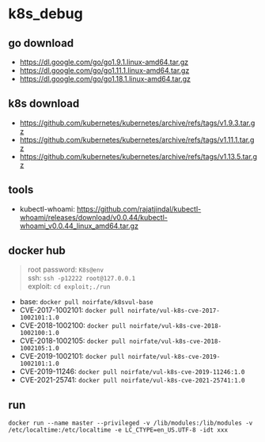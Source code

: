 # k8s_debug

## go download
- <https://dl.google.com/go/go1.9.1.linux-amd64.tar.gz>
- <https://dl.google.com/go/go1.11.1.linux-amd64.tar.gz>
- <https://dl.google.com/go/go1.18.1.linux-amd64.tar.gz>

## k8s download
- <https://github.com/kubernetes/kubernetes/archive/refs/tags/v1.9.3.tar.gz>
- <https://github.com/kubernetes/kubernetes/archive/refs/tags/v1.11.1.tar.gz>
- <https://github.com/kubernetes/kubernetes/archive/refs/tags/v1.13.5.tar.gz>

## tools
- kubectl-whoami: <https://github.com/rajatjindal/kubectl-whoami/releases/download/v0.0.44/kubectl-whoami_v0.0.44_linux_amd64.tar.gz>

## docker hub
> root password: `K8s@env`<br>
> ssh: `ssh -p12222 root@127.0.0.1`<br>
> exploit: `cd exploit;./run`<br>

- base: `docker pull noirfate/k8svul-base`
- CVE-2017-1002101: `docker pull noirfate/vul-k8s-cve-2017-1002101:1.0`
- CVE-2018-1002100: `docker pull noirfate/vul-k8s-cve-2018-1002100:1.0`
- CVE-2018-1002105: `docker pull noirfate/vul-k8s-cve-2018-1002105:1.0`
- CVE-2019-1002101: `docker pull noirfate/vul-k8s-cve-2019-1002101:1.0`
- CVE-2019-11246: `docker pull noirfate/vul-k8s-cve-2019-11246:1.0`
- CVE-2021-25741: `docker pull noirfate/vul-k8s-cve-2021-25741:1.0`

## run
```
docker run --name master --privileged -v /lib/modules:/lib/modules -v /etc/localtime:/etc/localtime -e LC_CTYPE=en_US.UTF-8 -idt xxx
```